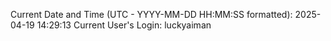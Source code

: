 Current Date and Time (UTC - YYYY-MM-DD HH:MM:SS formatted): 2025-04-19 14:29:13
Current User's Login: luckyaiman
